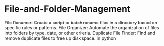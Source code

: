 # File-and-Folder-Management
File Renamer: Create a script to batch rename files in a directory based on specific rules or patterns. File Organizer: Automate the organization of files into folders by type, date, or other criteria. Duplicate File Finder: Find and remove duplicate files to free up disk space. in python

